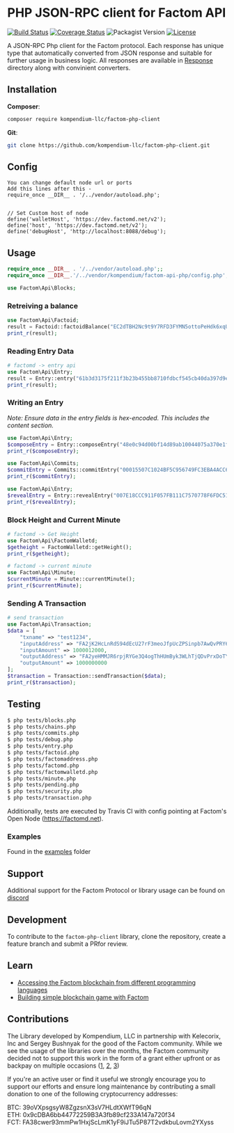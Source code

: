 # PHP JSON-RPC client for Factom API
[![Build Status](https://travis-ci.com/kompendium-llc/factom-php-client.svg?branch=master)](https://travis-ci.com/kompendium-llc/factom-php-client)
[![Coverage Status](https://camo.githubusercontent.com/45094f7a0289badb21060cd3c127f3bbced18180/68747470733a2f2f636f766572616c6c732e696f2f7265706f732f7a656e646672616d65776f726b2f7a656e642d636f64652f62616467652e7376673f6272616e63683d6d6173746572)](https://coveralls.io/github/kompendium-llc/factom-ruby-client?branch=master)
![Packagist Version](https://img.shields.io/packagist/v/kompendium-llc/factom-php-client)
[![License](https://img.shields.io/badge/license-MIT-blue.svg)](https://github.com/kompendium-llc/factom-php/blob/master/LICENSE)


A JSON-RPC Php client for the Factom protocol. Each response has unique type that automatically converted from JSON response and suitable for further usage in business logic. All responses are available in [Response](https://github.com/kompendium-llc/factom-php-client/tree/master/src/Factom/Api/Responses) directory along with convinient converters.

## Installation
   
**Composer**:
```bash
composer require kompendium-llc/factom-php-client
```

**Git**:
```bash
git clone https://github.com/kompendium-llc/factom-php-client.git
```

## Config
    You can change default node url or ports
    Add this lines after this -
    require_once __DIR__ . '/../vendor/autoload.php';

    
    // Set Custom host of node
    define('walletHost', 'https://dev.factomd.net/v2');
    define('host', 'https://dev.factomd.net/v2');
    define('debugHost', 'http://localhost:8088/debug');

## Usage

```php
require_once __DIR__ . '/../vendor/autoload.php';;
require_once __DIR__.'/../vendor/kompendium/factom-api-php/config.php';

use Factom\Api\Blocks;
```

### Retreiving a balance

```php
use Factom\Api\Factoid;
result = Factoid::factoidBalance("EC2dTBH2Nc9t9Y7RFD3FYMN5ottoPeHdk6xqUWEc6eHVoBPj6CmH");
print_r(result); 

```

### Reading Entry Data
```php
# factomd -> entry api
use Factom\Api\Entry;
result = Entry::entry("61b3d3175f211f3b23b455bb8710fdbcf545cb40da397d9e20b26eca31c389a6");
print_r(result);
```

### Writing an Entry
*Note: Ensure data in the entry fields is hex-encoded. This includes the content section.*

```php
use Factom\Api\Entry;
$composeEntry = Entry::composeEntry("48e0c94d00bf14d89ab10044075a370e1f55bcb28b2ff16206d865e192827645","EC2DKSYyRcNWf7RS963VFYgMExo1824HVeCfQ9PGPmNzwrcmgm2r");
print_r($composeEntry);

use Factom\Api\Commits;
$commitEntry = Commits::commitEntry("00015507C1024BF5C956749FC3EBA4ACC60FD485FB100E601070A44FCCE54FF358D60669854734013B6A27BCCEB6A42D62A3A8D02A6F0D73653215771DE243A63AC048A18B59DA29F4CBD953E6EBE684D693FDCA270CE231783E8ECC62D630F983CD59E559C6253F84D1F54C8E8D8665D493F7B4A4C1864751E3CDEC885A64C2144E0938BF648A00");
print_r($commitEntry);

use Factom\Api\Entry;
$revealEntry = Entry::revealEntry("007E18CCC911F057FB111C7570778F6FDC51E189F35A6E6DA683EC2A264443531F000E0005746573745A0005746573745A48656C6C6F20466163746F6D21");
print_r($revealEntry);
```

### Block Height and Current Minute
```php
# factomd -> Get Height
use Factom\Api\FactomWalletd;
$getheight = FactomWalletd::getHeight();
print_r($getheight);

# factomd -> current minute
use Factom\Api\Minute;
$currentMinute = Minute::currentMinute();
print_r($currentMinute);
```

### Sending A Transaction
```php
# send transaction
use Factom\Api\Transaction;
$data = [
    "txname" => "test1234",
    "inputAddress" => "FA2jK2HcLnRdS94dEcU27rF3meoJfpUcZPSinpb7AwQvPRY6RL1Q",
    "inputAmount" => 1000012000,
    "outputAddress" => "FA2yeHMMJR6rpjRYGe3Q4ogThHUmByk3WLhTjQDvPrxDoTYF8BbC",
    "outputAmount" => 1000000000
];
$transaction = Transaction::sendTransaction($data);
print_r($transaction);
```

## Testing

```bash
$ php tests/blocks.php
$ php tests/chains.php
$ php tests/commits.php
$ php tests/debug.php
$ php tests/entry.php
$ php tests/factoid.php
$ php tests/factomaddress.php
$ php tests/factomd.php
$ php tests/factomwalletd.php
$ php tests/minute.php
$ php tests/pending.php
$ php tests/security.php
$ php tests/transaction.php
```

Additionally, tests are executed by Travis CI with config pointing at Factom's Open Node (https://factomd.net).

### Examples

Found in the [examples]("examples/Readme.md") folder

## Support

Additional support for the Factom Protocol or library usage can be found on [discord](https://discord.gg/mYmcQM2)

## Development

To contribute to the `factom-php-client` library, clone the repository, create a feature branch and submit a PRfor review.

## Learn
- [Accessing the Factom blockchain from different programming languages](https://medium.com/kompendium-developments/accessing-factom-blockchain-from-different-programming-languages-7f09030efe16)
- [Building simple blockchain game with Factom](https://medium.com/kompendium-developments/accessing-factom-blockchain-from-different-programming-languages-7f09030efe16)


## Contributions

The Library developed by Kompendium, LLC in partnership with Kelecorix, Inc and Sergey Bushnyak for the good of the Factom community. While we see the usage of the libraries over the months, the Factom community decided not to support this work in the form of a grant either upfront or as backpay on multiple occasions ([1](https://factomize.com/forums/threads/kompendium-12-back-pay-two-factom-community-sdks-client-libraries-php-ruby.4802/), [2](https://factomize.com/forums/threads/kompendium-12-back-pay-ruby-haskell-client-libraries-for-the-factom-blockchain.2740/), [3](https://factomize.com/forums/threads/back-pay-development-of-4-json-rpc-client-libraries-to-the-factom-community.2513/))
  
If you're an active user or find it useful we strongly encourage you to support our efforts and ensure long maintenance by contributing a small donation to one of the following cryptocurrency addresses:
  
BTC: 39oVXpsgsyW8ZgzsnX3sV7HLdtXWfT96qN  
ETH: 0x9cDBA6bb44772259B3A3fb89cf233A147a720f34  
FCT: FA38cwer93mmPw1HxjScLmK1yF9iJTu5P87T2vdkbuLovm2YXyss  
